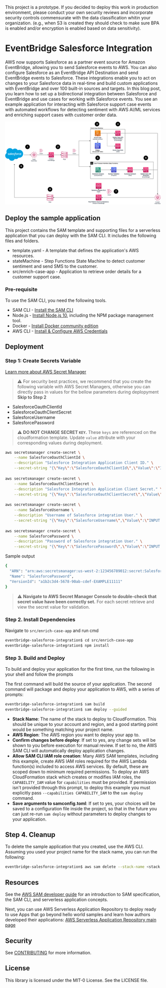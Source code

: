 This project is a prototype. If you decided to deploy this work in production environment, please conduct your own security reviews and incorporate security controls commensurate with the data classification whitin your organization. (e.g., when S3 is created they should check to make sure BPA is enabled and/or encryption is enabled based on data sensitivity).

# EventBridge Salesforce Integration

AWS now supports Salesforce as a partner event source for Amazon EventBridge, allowing you to send Salesforce events to AWS. You can also configure Salesforce as an EventBridge API Destination and send EventBridge events to Salesforce. These integrations enable you to act on changes to your Salesforce data in real-time and build custom applications with EventBridge and over 100 built-in sources and targets.
In this blog post, you learn how to set up a bidirectional integration between Salesforce and EventBridge and use cases for working with Salesforce events. You see an example application for interacting with Salesforce support case events with automated workflows for detecting sentiment with AWS AI/ML services and enriching support cases with customer order data.

![Architecture](Salesforce-EventBridge-Integration.png)

## Deploy the sample application

This project contains the SAM template and supporting files for a serverless application that you can deploy with the SAM CLI. It includes the following files and folders.

- template.yaml - A template that defines the application's AWS resources.
- stateMachine - Step Functions State Machine to detect customer sentiment and send SMS to the customer.
- src/enrich-case-app - Application to retrieve order details for a customer support case.

### Pre-requisite
To use the SAM CLI, you need the following tools.

* SAM CLI - [Install the SAM CLI](https://docs.aws.amazon.com/serverless-application-model/latest/developerguide/serverless-sam-cli-install.html)
* Node.js - [Install Node.js 10](https://nodejs.org/en/), including the NPM package management tool.
* Docker - [Install Docker community edition](https://hub.docker.com/search/?type=edition&offering=community)
* AWS CLI - [Install & Configure AWS Credentials](https://docs.aws.amazon.com/cli/latest/userguide/cli-chap-configure.html)

## Deployment

### Step 1: Create Secrets Variable
[Learn more about AWS Secret Manager](https://docs.aws.amazon.com/secretsmanager/latest/userguide/managing-secrets.html)
> :warning: For security best practices, we recommend that you create the following variable with AWS Secret Managers, otherwise you can directly pass in values for the bellow parameters during deplopyment **Skip to Step 2**
- SalesforceOauthClientId
- SalesforceOauthClientSecret
- SalesforceUsername
- SalesforcePassword

> :warning: **DO NOT CHANGE SECRET `KEY`.** 
> These `keys` are referenced on the cloudformation template. Update `value` attribute with your corresponding values during deployment.

```bash
aws secretsmanager create-secret \
    --name SalesforceOauthClientId \
    --description "Salesforce Integration Application Client ID." \
    --secret-string "{\"Key\":\"SalesforceOauthClientId\",\"Value\":\"INPUT VALUE HERE\"}"
    
aws secretsmanager create-secret \
    --name SalesforceOauthClientSecret \
    --description "Salesforce Integration Application Client Secret." \
    --secret-string "{\"Key\":\"SalesforceOauthClientSecret\",\"Value\":\"INPUT VALUE HERE\"}"
    
aws secretsmanager create-secret \
    --name SalesforceUsername \
    --description "Username of Salesforce integration User." \
    --secret-string "{\"Key\":\"SalesforceUsername\",\"Value\":\"INPUT VALUE HERE\"}"
    
aws secretsmanager create-secret \
    --name SalesforcePassword \
    --description "Password of Salesforce integration User." \
    --secret-string "{\"Key\":\"SalesforcePassword\",\"Value\":\"INPUT VALUE HERE\"}"
```

Sample output 
```bash
{
  "ARN": "arn:aws:secretsmanager:us-west-2:123456789012:secret:SalesforcePassword-a1b2c3",
  "Name": "SalesforcePassword",
  "VersionId": "a1b2c3d4-5678-90ab-cdef-EXAMPLE11111"
}
```

> :warning: **Navigate to AWS Secret Manager Console to double-check that secret value have been correctly set.**
> For each secret retrieve and view the secret value for validation.

### Step 2. Install Dependencies
Navigate to `src/enrich-case-app` and run cmd

```bash
eventbridge-salesforce-integration$ cd src/enrich-case-app
eventbridge-salesforce-integration$ npm install
```

### Step 3. Build and Deploy
To build and deploy your application for the first time, run the following in your shell and follow the prompts

The first command will build the source of your application. The second command will package and deploy your application to AWS, with a series of prompts:

```bash
eventbridge-salesforce-integration$ sam build
eventbridge-salesforce-integration$ sam deploy --guided
```

* **Stack Name**: The name of the stack to deploy to CloudFormation. This should be unique to your account and region, and a good starting point would be something matching your project name.
* **AWS Region**: The AWS region you want to deploy your app to.
* **Confirm changes before deploy**: If set to yes, any change sets will be shown to you before execution for manual review. If set to no, the AWS SAM CLI will automatically deploy application changes.
* **Allow SAM CLI IAM role creation**: Many AWS SAM templates, including this example, create AWS IAM roles required for the AWS Lambda function(s) included to access AWS services. By default, these are scoped down to minimum required permissions. To deploy an AWS CloudFormation stack which creates or modifies IAM roles, the `CAPABILITY_IAM` value for `capabilities` must be provided. If permission isn't provided through this prompt, to deploy this example you must explicitly pass `--capabilities CAPABILITY_IAM` to the `sam deploy` command.
* **Save arguments to samconfig.toml**: If set to yes, your choices will be saved to a configuration file inside the project, so that in the future you can just re-run `sam deploy` without parameters to deploy changes to your application.

## Step 4. Cleanup

To delete the sample application that you created, use the AWS CLI. Assuming you used your project name for the stack name, you can run the following:

```bash
eventbridge-salesforce-integration$ aws sam delete --stack-name <stack name>
```

## Resources

See the [AWS SAM developer guide](https://docs.aws.amazon.com/serverless-application-model/latest/developerguide/what-is-sam.html) for an introduction to SAM specification, the SAM CLI, and serverless application concepts.

Next, you can use AWS Serverless Application Repository to deploy ready to use Apps that go beyond hello world samples and learn how authors developed their applications: [AWS Serverless Application Repository main page](https://aws.amazon.com/serverless/serverlessrepo/)

## Security

See [CONTRIBUTING](CONTRIBUTING.md#security-issue-notifications) for more information.

## License

This library is licensed under the MIT-0 License. See the LICENSE file.
